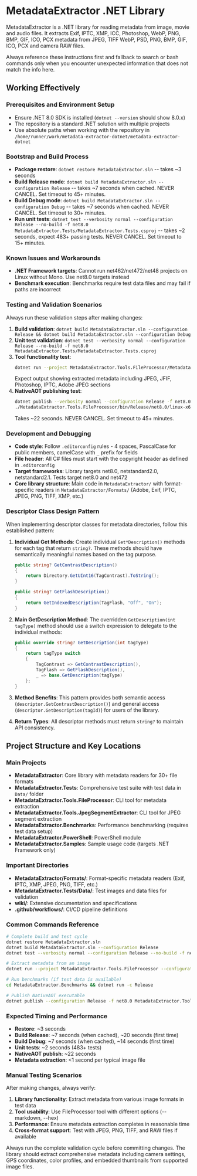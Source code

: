 # MetadataExtractor .NET Library

MetadataExtractor is a .NET library for reading metadata from image, movie and audio files. It extracts Exif, IPTC, XMP, ICC, Photoshop, WebP, PNG, BMP, GIF, ICO, PCX metadata from JPEG, TIFF WebP, PSD, PNG, BMP, GIF, ICO, PCX and camera RAW files.

Always reference these instructions first and fallback to search or bash commands only when you encounter unexpected information that does not match the info here.

## Working Effectively

### Prerequisites and Environment Setup
- Ensure .NET 8.0 SDK is installed (`dotnet --version` should show 8.0.x)
- The repository is a standard .NET solution with multiple projects
- Use absolute paths when working with the repository in `/home/runner/work/metadata-extractor-dotnet/metadata-extractor-dotnet`

### Bootstrap and Build Process
- **Package restore**: `dotnet restore MetadataExtractor.sln` -- takes ~3 seconds
- **Build Release mode**: `dotnet build MetadataExtractor.sln --configuration Release` -- takes ~7 seconds when cached. NEVER CANCEL. Set timeout to 45+ minutes.
- **Build Debug mode**: `dotnet build MetadataExtractor.sln --configuration Debug` -- takes ~7 seconds when cached. NEVER CANCEL. Set timeout to 30+ minutes.
- **Run unit tests**: `dotnet test --verbosity normal --configuration Release --no-build -f net8.0 MetadataExtractor.Tests/MetadataExtractor.Tests.csproj` -- takes ~2 seconds, expect 483+ passing tests. NEVER CANCEL. Set timeout to 15+ minutes.

### Known Issues and Workarounds
- **.NET Framework targets**: Cannot run net462/net472/net48 projects on Linux without Mono. Use net8.0 targets instead
- **Benchmark execution**: Benchmarks require test data files and may fail if paths are incorrect

### Testing and Validation Scenarios
Always run these validation steps after making changes:
1. **Build validation**: `dotnet build MetadataExtractor.sln --configuration Release && dotnet build MetadataExtractor.sln --configuration Debug`
2. **Unit test validation**: `dotnet test --verbosity normal --configuration Release --no-build -f net8.0 MetadataExtractor.Tests/MetadataExtractor.Tests.csproj`
3. **Tool functionality test**: 
   ```bash
   dotnet run --project MetadataExtractor.Tools.FileProcessor/MetadataExtractor.Tools.FileProcessor.csproj --configuration Release --framework net8.0 -- MetadataExtractor.Tests/Data/withIptc.jpg
   ```
   Expect output showing extracted metadata including JPEG, JFIF, Photoshop, IPTC, Adobe JPEG sections
4. **NativeAOT publishing test**: 
   ```bash
   dotnet publish --verbosity normal --configuration Release -f net8.0 MetadataExtractor.Tools.FileProcessor/MetadataExtractor.Tools.FileProcessor.csproj
   ./MetadataExtractor.Tools.FileProcessor/bin/Release/net8.0/linux-x64/publish/MetadataExtractor.Tools.FileProcessor MetadataExtractor.Tests/Data/withIptc.jpg
   ```
   Takes ~22 seconds. NEVER CANCEL. Set timeout to 45+ minutes.

### Development and Debugging
- **Code style**: Follow `.editorconfig` rules - 4 spaces, PascalCase for public members, camelCase with `_` prefix for fields
- **File header**: All C# files must start with the copyright header as defined in `.editorconfig`
- **Target frameworks**: Library targets net8.0, netstandard2.0, netstandard2.1. Tests target net8.0 and net472
- **Core library structure**: Main code in `MetadataExtractor/` with format-specific readers in `MetadataExtractor/Formats/` (Adobe, Exif, IPTC, JPEG, PNG, TIFF, XMP, etc.)

### Descriptor Class Design Pattern
When implementing descriptor classes for metadata directories, follow this established pattern:

1. **Individual Get Methods**: Create individual `Get*Description()` methods for each tag that return `string?`. These methods should have semantically meaningful names based on the tag purpose.
   ```csharp
   public string? GetContrastDescription()
   {
       return Directory.GetUInt16(TagContrast).ToString();
   }
   
   public string? GetFlashDescription()
   {
       return GetIndexedDescription(TagFlash, "Off", "On");
   }
   ```

2. **Main GetDescription Method**: The overridden `GetDescription(int tagType)` method should use a switch expression to delegate to the individual methods:
   ```csharp
   public override string? GetDescription(int tagType)
   {
       return tagType switch
       {
           TagContrast => GetContrastDescription(),
           TagFlash => GetFlashDescription(),
           _ => base.GetDescription(tagType)
       };
   }
   ```

3. **Method Benefits**: This pattern provides both semantic access (`descriptor.GetContrastDescription()`) and general access (`descriptor.GetDescription(tagId)`) for users of the library.

4. **Return Types**: All descriptor methods must return `string?` to maintain API consistency.

## Project Structure and Key Locations

### Main Projects
- **MetadataExtractor**: Core library with metadata readers for 30+ file formats
- **MetadataExtractor.Tests**: Comprehensive test suite with test data in `Data/` folder
- **MetadataExtractor.Tools.FileProcessor**: CLI tool for metadata extraction
- **MetadataExtractor.Tools.JpegSegmentExtractor**: CLI tool for JPEG segment extraction
- **MetadataExtractor.Benchmarks**: Performance benchmarking (requires test data setup)
- **MetadataExtractor.PowerShell**: PowerShell module
- **MetadataExtractor.Samples**: Sample usage code (targets .NET Framework only)

### Important Directories
- **MetadataExtractor/Formats/**: Format-specific metadata readers (Exif, IPTC, XMP, JPEG, PNG, TIFF, etc.)
- **MetadataExtractor.Tests/Data/**: Test images and data files for validation
- **wiki/**: Extensive documentation and specifications
- **.github/workflows/**: CI/CD pipeline definitions

### Common Commands Reference
```bash
# Complete build and test cycle
dotnet restore MetadataExtractor.sln
dotnet build MetadataExtractor.sln --configuration Release
dotnet test --verbosity normal --configuration Release --no-build -f net8.0 MetadataExtractor.Tests/MetadataExtractor.Tests.csproj

# Extract metadata from an image
dotnet run --project MetadataExtractor.Tools.FileProcessor --configuration Release --framework net8.0 -- [image_file] [--markdown] [--hex]

# Run benchmarks (if test data is available)
cd MetadataExtractor.Benchmarks && dotnet run -c Release

# Publish NativeAOT executable
dotnet publish --configuration Release -f net8.0 MetadataExtractor.Tools.FileProcessor/MetadataExtractor.Tools.FileProcessor.csproj
```

### Expected Timing and Performance
- **Restore**: ~3 seconds
- **Build Release**: ~7 seconds (when cached), ~20 seconds (first time)
- **Build Debug**: ~7 seconds (when cached), ~14 seconds (first time)
- **Unit tests**: ~2 seconds (483+ tests)
- **NativeAOT publish**: ~22 seconds
- **Metadata extraction**: <1 second per typical image file

### Manual Testing Scenarios
After making changes, always verify:
1. **Library functionality**: Extract metadata from various image formats in test data
2. **Tool usability**: Use FileProcessor tool with different options (--markdown, --hex)
3. **Performance**: Ensure metadata extraction completes in reasonable time
4. **Cross-format support**: Test with JPEG, PNG, TIFF, and RAW files if available

Always run the complete validation cycle before committing changes. The library should extract comprehensive metadata including camera settings, GPS coordinates, color profiles, and embedded thumbnails from supported image files.